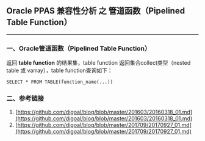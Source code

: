 ## Oracle PPAS 兼容性分析 之 管道函数（Pipelined Table Function）
---

### 一、Oracle管道函数（Pipelined Table Function）

返回 **table function** 的结果集，table function 返回集合collect类型（nested table 或 varray），table function查询如下：
```
SELECT * FROM TABLE(function_name(...))
```

### 二、参考链接
1. [https://github.com/digoal/blog/blob/master/201603/20160318_01.md](https://github.com/digoal/blog/blob/master/201603/20160318_01.md)
2. [https://github.com/digoal/blog/blob/master/201709/20170927_01.md](https://github.com/digoal/blog/blob/master/201709/20170927_01.md)



